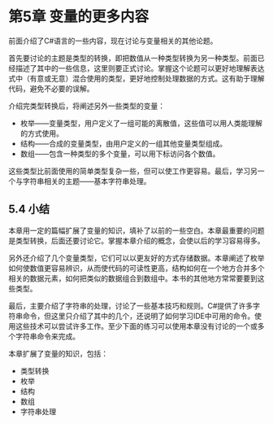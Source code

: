 # 第5章 变量的更多内容

前面介绍了C#语言的一些内容，现在讨论与变量相关的其他论题。

首先要讨论的主题是类型的转换，即把数值从一种类型转换为另一种类型。前面已经描述了其中的一些信息，这里则要正式讨论。掌握这个论题可以更好地理解表达式中（有意或无意）混合使用的类型，更好地控制处理数据的方式。这有助于理解代码，避免不必要的误解。

介绍完类型转换后，将阐述另外一些类型的变量：

* 枚举——变量类型，用户定义了一组可能的离散值，这些值可以用人类能理解的方式使用。
* 结构——合成的变量类型，由用户定义的一组其他变量类型组成。
* 数组——包含一种类型的多个变量，可以用下标访问各个数值。

这些类型比前面使用的简单类型复杂一些，但可以使工作更容易。最后，学习另一个与字符串相关的主题——基本字符串处理。

## 5.4 小结

本章用一定的篇幅扩展了变量的知识，填补了以前的一些空白。本章最重要的问题是类型转换，后面还要讨论它。掌握本章介绍的概念，会使以后的学习容易得多。

另外还介绍了几个变量类型，它们可以以更友好的方式存储数据。本章阐述了枚举如何使数值更容易辨识，从而使代码的可读性更高，结构如何在一个地方合并多个相关的数据元素，如何把类似的数据组合到数组中。本书的其他地方常常要要到这些类型。

最后，主要介绍了字符串的处理，讨论了一些基本技巧和规则。C#提供了许多字符串命令，但这里只介绍了其中的几个，还说明了如何学习IDE中可用的命令。使用这些技术可以尝试许多工作。至少下面的练习可以使用本章没有讨论的一个或多个字符串命令来完成。

本章扩展了变量的知识，包括：

* 类型转换
* 枚举
* 结构
* 数组
* 字符串处理
